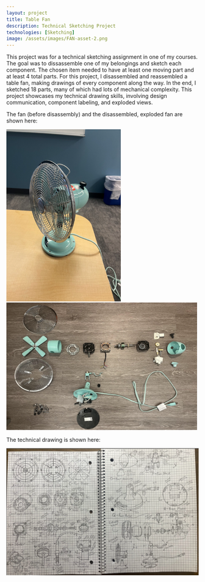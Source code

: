 ```yaml
---
layout: project
title: Table Fan
description: Technical Sketching Project
technologies: [Sketching]
image: /assets/images/FAN-asset-2.png
---
```


This project was for a technical sketching assignment in one of my courses. The goal was to dissassemble one of my belongings and sketch each component. The chosen item needed to have at least one moving part and at least 4 total parts. For this project, I disassembled and reassembled a table fan, making drawings of every component along the way. In the end, I sketched 18 parts, many of which had lots of mechanical complexity. This project showcases my technical drawing skills, involving design communication, component labeling, and exploded views.

The fan (before disassembly) and the disassembled, exploded fan are shown here:

<img src="/assets/images/FAN-asset-1.png" alt="FAN reference" width="300" height="450"> <img src="/assets/images/FAN-asset-3.png" alt="FAN exploded" width="500" height="333">

The technical drawing is shown here:

<img src="/assets/images/FAN-asset-2.png" alt="FAN drawing">
